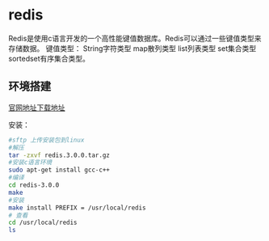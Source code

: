 # redis
Redis是使用c语言开发的一个高性能键值数据库。Redis可以通过一些键值类型来存储数据。 键值类型： String字符类型 map散列类型 list列表类型 set集合类型 sortedset有序集合类型。

## 环境搭建
[官网地址下载地址](http://redis.io/)

安装：

``` bash
#sftp 上传安装包到linux
#解压
tar -zxvf redis.3.0.0.tar.gz
#安装c语言环境
sudo apt-get install gcc-c++
#编译
cd redis-3.0.0
make
#安装
make install PREFIX = /usr/local/redis
# 查看
cd /usr/local/redis
ls

```